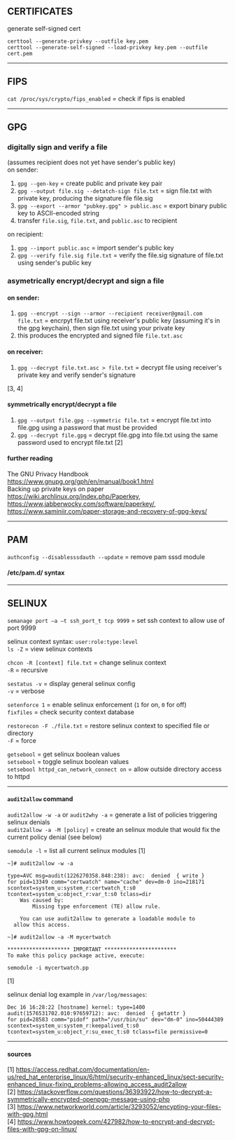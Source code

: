
## CERTIFICATES

generate self-signed cert
```
certtool --generate-privkey --outfile key.pem
certtool --generate-self-signed --load-privkey key.pem --outfile cert.pem
```

---
## FIPS

`cat /proc/sys/crypto/fips_enabled` = check if fips is enabled 

---
## GPG

### digitally sign and verify a file

(assumes recipient does not yet have sender's public key)  
on sender:  
1. `gpg --gen-key`                                  = create public and private key pair
2. `gpg --output file.sig --detatch-sign file.txt`  = sign file.txt with private key, producing the signature file file.sig
3. `gpg --export --armor "pubkey.gpg" > public.asc` = export binary public key to ASCII-encoded string
4. transfer `file.sig`, `file.txt`, and `public.asc` to recipient

on recipient:  
1. `gpg --import public.asc`                        = import sender's public key
2. `gpg --verify file.sig file.txt`                 = verify the file.sig signature of file.txt using sender's public key

### asymetrically encrypt/decrypt and sign a file

#### on sender:  
1. `gpg --encrypt --sign --armor --recipient receiver@gmail.com file.txt` = encrpyt file.txt using receiver's public key (assuming it's in the gpg keychain), then sign file.txt using your private key
2. this produces the encrypted and signed file `file.txt.asc`

#### on receiver:  
1. `gpg --decrypt file.txt.asc > file.txt` = decrypt file using receiver's private key and verify sender's signature

[3, 4]

#### symmetrically encrypt/decrypt a file

1. `gpg --output file.gpg --symmetric file.txt` = encrypt file.txt into file.gpg using a password that must be provided  
2. `gpg --decrypt file.gpg`                     = decrypt file.gpg into file.txt using the same password used to encrypt file.txt
[2]

#### further reading

The GNU Privacy Handbook https://www.gnupg.org/gph/en/manual/book1.html  
Backing up private keys on paper https://wiki.archlinux.org/index.php/Paperkey, https://www.jabberwocky.com/software/paperkey/, https://www.saminiir.com/paper-storage-and-recovery-of-gpg-keys/


---
## PAM

`authconfig --disablesssdauth --update` = remove pam sssd module

#### /etc/pam.d/ syntax


---
## SELINUX

`semanage port –a –t ssh_port_t tcp 9999` = set ssh context to allow use of port 9999

selinux context syntax: `user:role:type:level`  
`ls -Z` = view selinux contexts

`chcon -R [context] file.txt` = change selinux context  
`-R`                          = recursive

`sestatus -v` = display general selinux config  
`-v`          = verbose

`setenforce 1` = enable selinux enforcement (`1` for on, `0` for off)  
`fixfiles`     = check security context database

`restorecon -F ./file.txt` = restore selinux context to specified file or directory  
`-F`                       = force

`getsebool`                              = get selinux boolean values  
`setsebool`                              = toggle selinux boolean values  
`setsebool httpd_can_network_connect on` = allow outside directory access to httpd

---
#### `audit2allow` command

`audit2allow -w -a` or `audit2why -a` = generate a list of policies triggering selinux denials  
`audit2allow -a -M [policy]` = create an selinux module that would fix the current policy denial (see below)

`semodule -l` = list all current selinux modules
[1]

```basg
~]# audit2allow -w -a

type=AVC msg=audit(1226270358.848:238): avc:  denied  { write }
for pid=13349 comm="certwatch" name="cache" dev=dm-0 ino=218171
scontext=system_u:system_r:certwatch_t:s0
tcontext=system_u:object_r:var_t:s0 tclass=dir
	Was caused by:
		Missing type enforcement (TE) allow rule.

	You can use audit2allow to generate a loadable module to
  allow this access.
```  
```
~]# audit2allow -a -M mycertwatch

******************** IMPORTANT ***********************
To make this policy package active, execute:

semodule -i mycertwatch.pp
```
[1]

selinux denial log example in `/var/log/messages`:
```
Dec 16 16:28:22 [hostname] kernel: type=1400 audit(1576531702.010:97659712): avc:  denied  { getattr }
for pid=28583 comm="pidof" path="/usr/bin/su" dev="dm-0" ino=50444389
scontext=system_u:system_r:keepalived_t:s0 tcontext=system_u:object_r:su_exec_t:s0 tclass=file permissive=0
```

---
#### sources

[1] https://access.redhat.com/documentation/en-us/red_hat_enterprise_linux/6/html/security-enhanced_linux/sect-security-enhanced_linux-fixing_problems-allowing_access_audit2allow  
[2] https://stackoverflow.com/questions/36393922/how-to-decrypt-a-symmetrically-encrypted-openpgp-message-using-php  
[3] https://www.networkworld.com/article/3293052/encypting-your-files-with-gpg.html  
[4] https://www.howtogeek.com/427982/how-to-encrypt-and-decrypt-files-with-gpg-on-linux/

